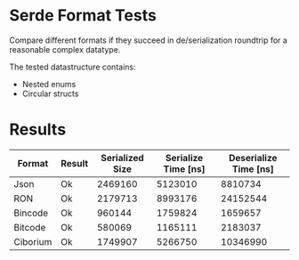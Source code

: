 
# Serde Format Tests

Compare different formats if they succeed in de/serialization roundtrip for a reasonable complex datatype.

The tested datastructure contains:
- Nested enums
- Circular structs

# Results

| Format   | Result | Serialized Size | Serialize Time [ns] | Deserialize Time [ns] |
|----------|--------|-----------------|---------------------|-----------------------|
| Json     | Ok     | 2469160         | 5123010             | 8810734               |
| RON      | Ok     | 2179713         | 8993176             | 24152544              |
| Bincode  | Ok     | 960144          | 1759824             | 1659657               |
| Bitcode  | Ok     | 580069          | 1165111             | 2183037               |
| Ciborium | Ok     | 1749907         | 5266750             | 10346990              |


